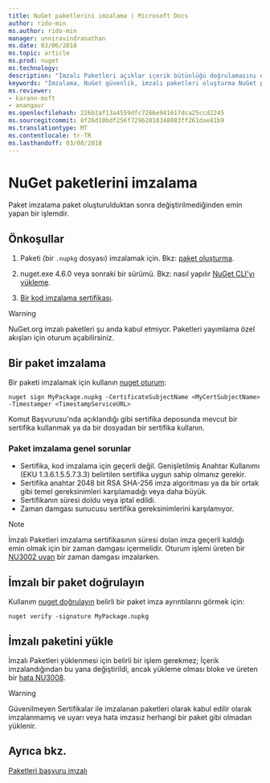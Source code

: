 ```yaml
---
title: NuGet paketlerini imzalama | Microsoft Docs
author: rido-min
ms.author: rido-min
manager: unniravindranathan
ms.date: 03/06/2018
ms.topic: article
ms.prod: nuget
ms.technology: 
description: "İmzalı Paketleri açıklar içerik bütünlüğü doğrulamasını etkinleştirmek için kullanılabilir."
keywords: "İmzalama, NuGet güvenlik, imzalı paketleri oluşturma NuGet paketi"
ms.reviewer:
- karann-msft
- anangaur
ms.openlocfilehash: 226b2af13a4559dfc7266e941617dca25ccd2245
ms.sourcegitcommit: 8f26d10bdf256f72962010348083ff261dae81b9
ms.translationtype: MT
ms.contentlocale: tr-TR
ms.lasthandoff: 03/08/2018
---
```

# <a name="signing-nuget-packages"></a>NuGet paketlerini imzalama

Paket imzalama paket oluşturulduktan sonra değiştirilmediğinden emin yapan bir işlemdir.

## <a name="prerequisites"></a>Önkoşullar

1. Paketi (bir `.nupkg` dosyası) imzalamak için. Bkz: [paket oluşturma](creating-a-package.md).

1. nuget.exe 4.6.0 veya sonraki bir sürümü. Bkz: nasıl yapılır [NuGet CLI'yı yükleme](../install-nuget-client-tools.md#nugetexe-cli).

1. [Bir kod imzalama sertifikası](../reference/signed-packages-reference.md#get-a-code-signing-certificate).

> [!Warning]
> NuGet.org imzalı paketleri şu anda kabul etmiyor. Paketleri yayımlama özel akışları için oturum açabilirsiniz.

## <a name="sign-a-package"></a>Bir paket imzalama

Bir paketi imzalamak için kullanın [nuget oturum](../tools/cli-ref-sign.md):

```cli
nuget sign MyPackage.nupkg -CertificateSubjectName <MyCertSubjectName> -Timestamper <TimestampServiceURL>
```

Komut Başvurusu'nda açıklandığı gibi sertifika deposunda mevcut bir sertifika kullanmak ya da bir dosyadan bir sertifika kullanın.

### <a name="common-problems-when-signing-a-package"></a>Paket imzalama genel sorunlar

- Sertifika, kod imzalama için geçerli değil. Genişletilmiş Anahtar Kullanımı (EKU 1.3.6.1.5.5.7.3.3) belirtilen sertifika uygun sahip olmanız gerekir.
- Sertifika anahtar 2048 bit RSA SHA-256 imza algoritması ya da bir ortak gibi temel gereksinimleri karşılamadığı veya daha büyük.
- Sertifikanın süresi doldu veya iptal edildi.
- Zaman damgası sunucusu sertifika gereksinimlerini karşılamıyor.

> [!Note]
> İmzalı Paketleri imzalama sertifikasının süresi dolan imza geçerli kaldığı emin olmak için bir zaman damgası içermelidir. Oturum işlemi üreten bir [NU3002 uyarı](../reference/Errors-and-Warnings.md#nu3002) bir zaman damgası imzalarken.

## <a name="verify-a-signed-package"></a>İmzalı bir paket doğrulayın

Kullanım [nuget doğrulayın](../tools/cli-ref-verify.md) belirli bir paket imza ayrıntılarını görmek için:

```cli
nuget verify -signature MyPackage.nupkg
```

## <a name="install-a-signed-package"></a>İmzalı paketini yükle

İmzalı Paketleri yüklenmesi için belirli bir işlem gerekmez; İçerik imzalandığından bu yana değiştirildi, ancak yükleme olması bloke ve üreten bir [hata NU3008](../reference/Errors-and-Warnings.md#nu3008).

> [!Warning]
> Güvenilmeyen Sertifikalar ile imzalanan paketleri olarak kabul edilir olarak imzalanmamış ve uyarı veya hata imzasız herhangi bir paket gibi olmadan yüklenir.

## <a name="see-also"></a>Ayrıca bkz.

[Paketleri başvuru imzalı](../reference/Signed-Packages-Reference.md)

